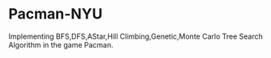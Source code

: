 # Pacman-NYU
Implementing BFS,DFS,AStar,Hill Climbing,Genetic,Monte Carlo Tree Search Algorithm in the game Pacman.
